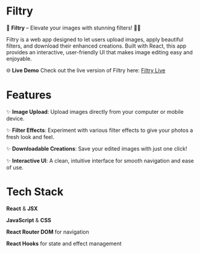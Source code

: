 # Filtry
🚀 **Filtry** – Elevate your images with stunning filters! 🎨📸

Filtry is a web app designed to let users upload images, apply beautiful filters, and download their enhanced creations. Built with React, this app provides an interactive, user-friendly UI that makes image editing easy and enjoyable.

🌐 **Live Demo**
Check out the live version of Filtry here: [Filtry Live](https://filtry-app.netlify.app/)

# Features
✨ **Image Upload**: Upload images directly from your computer or mobile device.

✨ **Filter Effects**: Experiment with various filter effects to give your photos a fresh look and feel.

✨ **Downloadable Creations**: Save your edited images with just one click!

✨ **Interactive UI**: A clean, intuitive interface for smooth navigation and ease of use.

# Tech Stack
**React** & **JSX**

**JavaScript** & **CSS**

**React Router DOM** for navigation 

**React Hooks** for state and effect management
